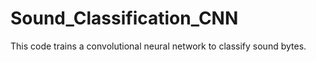 # Sound_Classification_CNN
This code trains a convolutional neural network to classify sound bytes.
